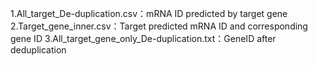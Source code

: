 1.All_target_De-duplication.csv：mRNA ID predicted by target gene
2.Target_gene_inner.csv：Target predicted mRNA ID and corresponding gene ID
3.All_target_gene_only_De-duplication.txt：GeneID after deduplication